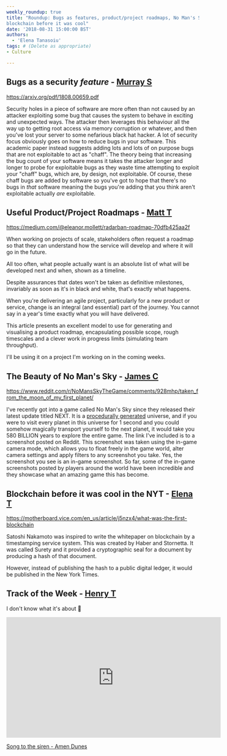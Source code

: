```yaml
---
weekly_roundup: true
title: "Roundup: Bugs as features, product/project roadmaps, No Man's Sky, 
blockchain before it was cool"
date: '2018-08-31 15:00:00 BST'
authors:
  - 'Elena Tanasoiu'
tags: # (Delete as appropriate)
- Culture

---
```


## Bugs as a security _feature_ - [Murray S](/people#murray-steele)

https://arxiv.org/pdf/1808.00659.pdf

Security holes in a piece of software are more often than not caused by an
attacker exploiting some bug that causes the system to behave in exciting and 
unexpected ways.  The attacker then leverages this behaviour all the way up to 
getting root access via memory corruption or whatever, and then you've lost your
server to some nefarious black hat hacker.  A lot of security focus obviously 
goes on how to reduce bugs in your software.  This academic paper instead 
suggests adding lots and lots of on purpose bugs that are not exploitable to act
as "chaff".  The theory being that increasing the bug count of your software 
means it takes the attacker longer and longer to probe for exploitable bugs as 
they waste time attempting to exploit your "chaff" bugs, which are, by design,
not exploitable.  Of course, these chaff bugs are added by software so you've 
got to hope that there's no bugs in _that_ software meaning the bugs you're 
adding that you think aren't exploitable actually _are_ exploitable.

## Useful Product/Project Roadmaps - [Matt T](/people#matt-turrell)

https://medium.com/@eleanor.mollett/radarban-roadmap-70dfb425aa2f

When working on projects of scale, stakeholders often request a roadmap so that 
they can understand how the service will develop and where it will go in the 
future.

All too often, what people actually want is an absolute list of what will be 
developed next and when, shown as a timeline.

Despite assurances that dates won't be taken as definitive milestones, invariably 
as soon as it's in black and white, that's exactly what happens.

When you're delivering an agile project, particularly for a new product or service, 
change is an integral (and essential) part of the journey. You cannot say in a 
year's time exactly what you will have delivered.

This article presents an excellent model to use for generating and visualising a 
product roadmap, encapsulating possible scope, rough timescales and a clever work 
in progress limits (simulating team throughput).

I'll be using it on a project I'm working on in the coming weeks.

## The Beauty of No Man's Sky - [James C](/people#james-cook)

https://www.reddit.com/r/NoMansSkyTheGame/comments/928mhp/taken_from_the_moon_of_my_first_planet/

I've recently got into a game called No Man's Sky since they released their latest 
update titled NEXT. It is a [procedurally generated](https://en.wikipedia.org/wiki/Procedural_generation) universe, and if you were to visit 
every planet in this universe for 1 second and you could somehow magically transport 
yourself to the next planet, it would take you 580 BILLION years to explore the entire 
game. The link I've included is to a screenshot posted on Reddit. This screenshot was 
taken using the in-game camera mode, which allows you to float freely in the game world, 
alter camera settings and apply filters to any screenshot you take. Yes, the screenshot 
you see is an in-game screenshot. 
So far, some of the in-game screenshots posted by players around the world have been 
incredible and they showcase what an amazing game this has become.

## Blockchain before it was cool in the NYT - [Elena T](/people#elena-tanasoiu)

https://motherboard.vice.com/en_us/article/j5nzx4/what-was-the-first-blockchain

Satoshi Nakamoto was inspired to write the whitepaper on blockchain by a 
timestamping service system. This was created by Haber and Stornetta. It was called 
Surety and it provided a cryptographic seal for a document by producing a hash of 
that document. 

However, instead of publishing the hash to a public digital ledger, it would be 
published in the New York Times.

## Track of the Week - [Henry T](/people#henry-turner)

I don't know what it's about 🤷

<iframe width="560" height="315" src="https://www.youtube.com/embed/sIpK0D4wFCc" frameborder="0" allowfullscreen></iframe>

[Song to the siren - Amen Dunes](https://www.youtube.com/watch?v=sIpK0D4wFCc)

